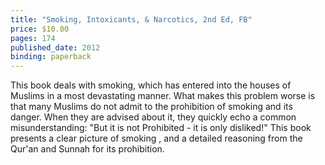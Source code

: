 ```yaml
---
title: "Smoking, Intoxicants, & Narcotics, 2nd Ed, FB"
price: $10.00
pages: 174
published_date: 2012
binding: paperback
---
```


This book deals with smoking, which has entered into the houses of Muslims in a most devastating manner. What makes this problem worse is that many Muslims do not admit to the prohibition of smoking and its danger. When they are advised about it, they quickly echo a common misunderstanding: "But it is not Prohibited - it is only disliked!"  This book presents a clear picture of smoking , and a detailed reasoning from the Qur'an and Sunnah for its prohibition.
